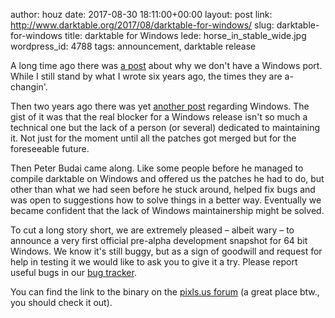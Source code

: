 author: houz
date: 2017-08-30 18:11:00+00:00
layout: post
link: http://www.darktable.org/2017/08/darktable-for-windows/
slug: darktable-for-windows
title: darktable for Windows
lede: horse_in_stable_wide.jpg
wordpress_id: 4788
tags: announcement, darktable release

A long time ago there was [a post]({filename}/blog/2011-07-17-that-other-os/2011-07-17-that-other-os.md) about why we don't have a Windows port. While I still stand by what I wrote six years ago, the times they are a-changin'.

Then two years ago there was yet [another post]({filename}/blog/2015-07-13-why-dont-you-provide-a-windows-build/2015-07-13-why-dont-you-provide-a-windows-build.md) regarding Windows. The gist of it was that the real blocker for a Windows release isn't so much a technical one but the lack of a person (or several) dedicated to maintaining it. Not just for the moment until all the patches got merged but for the foreseeable future.

Then Peter Budai came along. Like some people before he managed to compile darktable on Windows and offered us the patches he had to do, but other than what we had seen before he stuck around, helped fix bugs and was open to suggestions how to solve things in a better way. Eventually we became confident that the lack of Windows maintainership might be solved.

To cut a long story short, we are extremely pleased – albeit wary – to announce a very first official pre-alpha development snapshot for 64 bit Windows. We know it's still buggy, but as a sign of goodwill and request for help in testing it we would like to ask you to give it a try. Please report useful bugs in our [bug tracker](https://redmine.darktable.org/projects/darktable/issues/new).

You can find the link to the binary on the [pixls.us forum](https://discuss.pixls.us/t/darktable-for-windows/4966) (a great place btw., you should check it out).
